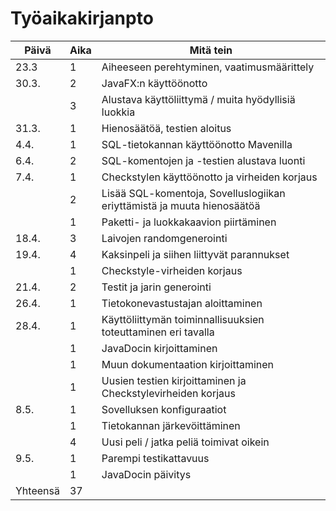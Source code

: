 # Työaikakirjanpto

|Päivä | Aika | Mitä tein |
|------|------|-----------|
|23.3  | 1    | Aiheeseen perehtyminen, vaatimusmäärittely |
|30.3. | 2    | JavaFX:n käyttöönotto |
|      | 3    | Alustava käyttöliittymä / muita hyödyllisiä luokkia |
|31.3. | 1    | Hienosäätöä, testien aloitus |
|4.4.  | 1    | SQL-tietokannan käyttöönotto Mavenilla |
|6.4.  | 2    | SQL-komentojen ja -testien alustava luonti |
|7.4.  | 1    | Checkstylen käyttöönotto ja virheiden korjaus |
|      | 2    | Lisää SQL-komentoja, Sovelluslogiikan eriyttämistä ja muuta hienosäätöä |
|      | 1    | Paketti- ja luokkakaavion piirtäminen |
|18.4. | 3    | Laivojen randomgenerointi |
|19.4. | 4    | Kaksinpeli ja siihen liittyvät parannukset |
|      | 1    | Checkstyle-virheiden korjaus |
|21.4. | 2    | Testit ja jarin generointi |
|26.4. | 1    | Tietokonevastustajan aloittaminen |
|28.4. | 1    | Käyttöliittymän toiminnallisuuksien toteuttaminen eri tavalla |
|      | 1    | JavaDocin kirjoittaminen |
|      | 1    | Muun dokumentaation kirjoittaminen |
|      | 1    | Uusien testien kirjoittaminen ja Checkstylevirheiden korjaus |
|8.5.  | 1    | Sovelluksen konfiguraatiot |
|      | 1    | Tietokannan järkevöittäminen |
|      | 4    | Uusi peli / jatka peliä toimivat oikein |
|9.5.  | 1    | Parempi testikattavuus |
|      | 1    | JavaDocin päivitys |
|Yhteensä | 37 |          |
